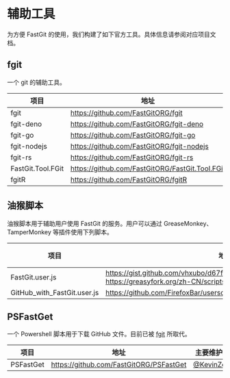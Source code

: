 # 辅助工具

为方便 FastGit 的使用，我们构建了如下官方工具。具体信息请参阅对应项目文档。

## fgit

一个 git 的辅助工具。

| 项目 | 地址 | 主要维护人员 |
| --- | ---- | ---------- |
| fgit | <https://github.com/FastGitORG/fgit> | [@xkeyc](https://github.com/xkeyC) |
| fgit-deno | <https://github.com/FastGitORG/fgit-deno> | [@kidonng](https://github.com/kidonng) |
| fgit-go | <https://github.com/FastGitORG/fgit-go> | [@KevinZonda](https://github.com/KevinZonda) |
| fgit-nodejs | <https://github.com/FastGitORG/fgit-nodejs> | [@lihai2333](https://github.com/lihai2333) |
| fgit-rs | <https://github.com/FastGitORG/fgit-rs> | [@batkiz](https://github.com/batkiz) |
| FastGit.Tool.FGit | <https://github.com/FastGitORG/FastGit.Tool.FGit> | [@Rwing](https://github.com/Rwing) |
| fgitR | <https://github.com/FastGitORG/fgitR> | [@womeimingzi11](https://github.com/womeimingzi11) |

## 油猴脚本

油猴脚本用于辅助用户使用 FastGit 的服务。用户可以通过 GreaseMonkey、TamperMonkey 等插件使用下列脚本。

| 项目 | 地址 | 主要维护人员 |
| --- | ---- | ---------- |
| FastGit.user.js | <https://gist.github.com/vhxubo/d67fbd5bb3b7308b2e3690ca58e12c12>, <https://greasyfork.org/zh-CN/scripts/402301-fastgit> | [@vhxubo](https://github.com/vhxubo) |
| GitHub_with_FastGit.user.js | <https://github.com/FirefoxBar/userscript/tree/main/GitHub_with_FastGit> | [@ShuangYa](https://github.com/sylingd) |

## PSFastGet

一个 Powershell 脚本用于下载 GitHub 文件。目前已被 [fgit](#fgit) 所取代。

| 项目 | 地址 | 主要维护人员 |
| --- | ---- | ---------- |
| PSFastGet | <https://github.com/FastGitORG/PSFastGet> | [@KevinZonda](https://github.com/KevinZonda) |
